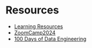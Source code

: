 # Resources
- [Learning Resources](https://dataengineering.wiki/Learning+Resources)
- [ZoomCamp2024](https://github.com/DataTalksClub/data-engineering-zoomcamp/tree/main])
- [100 Days of Data Engineering](https://docs.google.com/spreadsheets/d/1a5TMdF7Vz-YdvlHXnNHLMeHk7lV-TdRjbPoxMrQ_cSE/htmlview])
